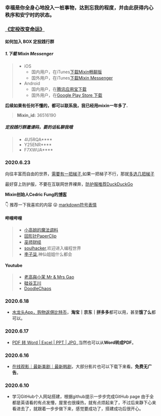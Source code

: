 ### 幸福是你全身心地投入一桩事物，达到忘我的程度，并由此获得内心秩序和安宁时的状态。

### [《定投改变命运》](https://ri.firesbox.com/#/cn/)

#### 如何加入 BOX 定投践行群
##### 1.下载 Mixin Messenger

> * iOS
>   * 国内用户，在iTunes[下载Mixin畅聊版](https://apps.apple.com/cn/app/mixin-%E5%AF%86%E4%BF%A1%E7%95%85%E8%81%8A%E7%89%88/id1457938019)
>   * 国外用户，在iTunes[下载Mixin Messenger](https://apps.apple.com/app/mixin/id1322324266)
> * Android
>   * 国内用户，在[腾讯应用宝下载](https://a.app.qq.com/o/simple.jsp?pkgname=one.mixin.messenger)
>   * 国外用户，在[Google Play Store 下载](https://play.google.com/store/apps/details?id=one.mixin.messenger)

**后续如果有任何不懂的，都可以联系我，我已经用mixin一年多了.**

> **Mixin_id:** 36516190

##### 定投践行群邀请码，要的话私聊我哦
> * 4U5RQA****
> * Y25ENR****
> * F7XWUA****

### 2020.6.23
向往丰富而自由的世界，[需要有一把梯子](https://www.pandufm.xyz/i/15508992),如果一把梯子不行，那就[多选几把梯子](https://github.com/vpnfast/vpnfast.github.io)

最好穿上防护服，不要在互联网世界裸奔，[防护服推荐DuckDuckGo](https://duckduckgo.com/?natb=v226-6gt&cp=atbhc)

**Mixin创始人Cedric Fung的[博客](https://vec.io/)**

:point_down: 推荐一下我喜欢的内容 :stuck_out_tongue_winking_eye: [markdown符号表情](https://github.com/zhouie/markdown-emoji)
#### 哔哩哔哩
> * [小高姐的魔法调料](https://space.bilibili.com/216156027/)
> * [回形针PaperClip](https://space.bilibili.com/258150656/)
> * [巫师财经](https://space.bilibili.com/472747194/)
> * [soulhacker](https://space.bilibili.com/760331/),欢迎进入编程世界
> * [李子柒](https://space.bilibili.com/19577966/),神仙姐姐什么都会

#### Youtube
> * [老高與小茉 Mr & Mrs Gao](https://www.youtube.com/channel/UCMUnInmOkrWN4gof9KlhNmQ/featured)
> * [硅谷王川](https://www.youtube.com/channel/UCiQzPCzbhRiItMnItorZAag)
> * [DoodleChaos](https://www.youtube.com/channel/UCnVimh35ecf46P_Bt-2AArg)


### 2020.6.18
* [水龙头App，购物返佣比特币](https://app.exinearn.com/invite/6QQAQJ?source=link)，**淘宝｜京东｜拼多多**都可以用，甚至**饿了么**都可以。


### 2020.6.17
* [PDF 转 Word | Excel | PPT | JPG ](https://smallpdf.com/cn/pdf-to-jpg),当然也可以从**Word转成PDF**。


### 2020.6.16

* [在线观影｜最新美剧｜最新韩剧](https://www.zxzj.me/)，大部分影片也可以下载下来看。**免费无广告**。

### 2020.6.10
* 学习GitHub个人网站搭建，根据github提示一步步完成GitHub page 由于全都是英语看的有点发懵，屋里也很燥热，就有点烦起来了，不过后来静下心来看进去了，就跟着一步步做下来，感觉要成功了，搭建成功后很开心。


